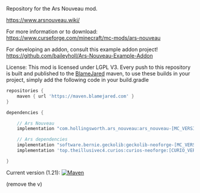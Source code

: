 Repository for the Ars Nouveau mod.

https://www.arsnouveau.wiki/

For more information or to download: https://www.curseforge.com/minecraft/mc-mods/ars-nouveau

For developing an addon, consult this example addon project! https://github.com/baileyholl/Ars-Nouveau-Example-Addon

License: This mod is licensed under LGPL V3.
Every push to this repository is built and published to the [BlameJared](https://maven.blamejared.com) maven, to use
these builds in your project, simply add the following code in your build.gradle

```gradle
repositories {
    maven { url 'https://maven.blamejared.com' }
}

dependencies {

    // Ars Nouveau
    implementation "com.hollingsworth.ars_nouveau:ars_nouveau-[MC_VERSION]:[ARS_VERSION]"

    // Ars dependencies
    implementation "software.bernie.geckolib:geckolib-neoforge-[MC_VERSION]:[GECKOLIB_VERSION]"
    implementation 'top.theillusivec4.curios:curios-neoforge:[CURIO_VERSION]'

}
```

Current version (1.21):
[![Maven](https://img.shields.io/maven-metadata/v?label=&color=C71A36&metadataUrl=https%3A%2F%2Fmaven.blamejared.com%2Fcom%2Fhollingsworth%2Fars_nouveau%2Fars_nouveau-1.20.1%2Fmaven-metadata.xml&style=flat-square)](https://maven.blamejared.com/com/hollingsworth/ars_nouveau/ars_nouveau-1.21.0/)

(remove the v)
